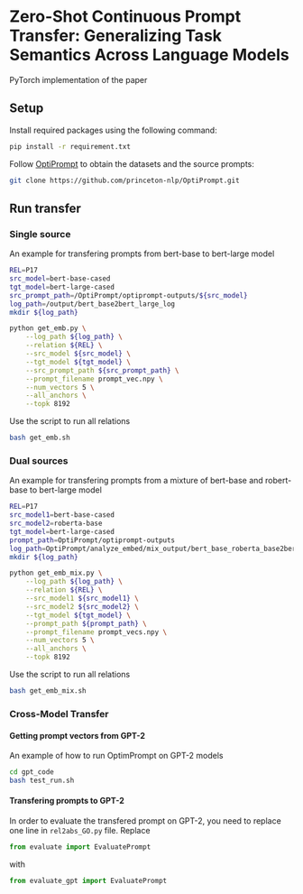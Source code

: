 # Zero-Shot Continuous Prompt Transfer: Generalizing Task Semantics Across Language Models
PyTorch implementation of the paper

## Setup
Install required packages using the following command:
```bash
pip install -r requirement.txt
```

Follow [OptiPrompt](https://github.com/princeton-nlp/OptiPrompt.git) to obtain the datasets and the source prompts: 
```bash
git clone https://github.com/princeton-nlp/OptiPrompt.git
```

## Run transfer
### Single source
An example for transfering prompts from bert-base to bert-large model
```bash
REL=P17
src_model=bert-base-cased
tgt_model=bert-large-cased
src_prompt_path=/OptiPrompt/optiprompt-outputs/${src_model}
log_path=/output/bert_base2bert_large_log
mkdir ${log_path}

python get_emb.py \
    --log_path ${log_path} \
    --relation ${REL} \
    --src_model ${src_model} \
    --tgt_model ${tgt_model} \
    --src_prompt_path ${src_prompt_path} \
    --prompt_filename prompt_vec.npy \
    --num_vectors 5 \
    --all_anchors \
    --topk 8192 
```

Use the script to run all relations
```bash
bash get_emb.sh
```

### Dual sources
An example for transfering prompts from a mixture of bert-base and robert-base to bert-large model
```bash
REL=P17
src_model1=bert-base-cased
src_model2=roberta-base
tgt_model=bert-large-cased
prompt_path=OptiPrompt/optiprompt-outputs
log_path=OptiPrompt/analyze_embed/mix_output/bert_base_roberta_base2bert_large
mkdir ${log_path}

python get_emb_mix.py \
    --log_path ${log_path} \
    --relation ${REL} \
    --src_model1 ${src_model1} \
    --src_model2 ${src_model2} \
    --tgt_model ${tgt_model} \
    --prompt_path ${prompt_path} \
    --prompt_filename prompt_vecs.npy \
    --num_vectors 5 \
    --all_anchors \
    --topk 8192
```

Use the script to run all relations
```bash
bash get_emb_mix.sh
```

### Cross-Model Transfer
#### Getting prompt vectors from GPT-2
An example of how to run OptimPrompt on GPT-2 models
```bash
cd gpt_code
bash test_run.sh
```

#### Transfering prompts to GPT-2
In order to evaluate the transfered prompt on GPT-2, you need to replace one line in `rel2abs_GO.py` file. Replace
```python
from evaluate import EvaluatePrompt
```
with
```python
from evaluate_gpt import EvaluatePrompt
```
